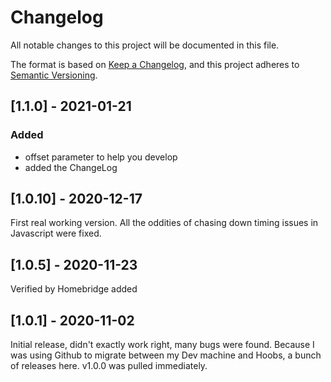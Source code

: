 # Changelog
All notable changes to this project will be documented in this file.

The format is based on [Keep a Changelog](https://keepachangelog.com/en/1.0.0/),
and this project adheres to [Semantic Versioning](https://semver.org/spec/v2.0.0.html).

## [1.1.0] - 2021-01-21
### Added
- offset parameter to help you develop
- added the ChangeLog

## [1.0.10] - 2020-12-17
First real working version. All the oddities of chasing down timing issues in Javascript were fixed.

## [1.0.5] - 2020-11-23
Verified by Homebridge added

## [1.0.1] - 2020-11-02
Initial release, didn't exactly work right, many bugs were found. Because I was using Github to migrate between my Dev machine and Hoobs, a bunch of releases here. v1.0.0 was pulled immediately.